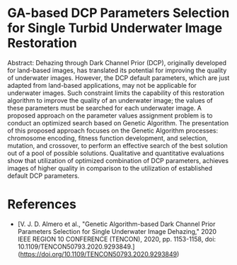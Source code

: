 # GA-based DCP Parameters Selection for Single Turbid Underwater Image Restoration

Abstract:
Dehazing through Dark Channel Prior (DCP), originally developed for land-based images, has translated its potential for improving the quality of underwater images. However, the DCP default parameters, which are just adapted from land-based applications, may not be applicable for underwater images. Such constraint limits the capability of this restoration algorithm to improve the quality of an underwater image; the values of these parameters must be searched for each underwater image. A proposed approach on the parameter values assignment problem is to conduct an optimized search based on Genetic Algorithm. The presentation of this proposed approach focuses on the Genetic Algorithm processes: chromosome encoding, fitness function development, and selection, mutation, and crossover, to perform an effective search of the best solution out of a pool of possible solutions. Qualitative and quantitative evaluations show that utilization of optimized combination of DCP parameters, achieves images of higher quality in comparison to the utilization of established default DCP parameters.

# References 
* [V. J. D. Almero et al., "Genetic Algorithm-based Dark Channel Prior Parameters Selection for Single Underwater Image Dehazing," 2020 IEEE REGION 10 CONFERENCE (TENCON), 2020, pp. 1153-1158, doi: 10.1109/TENCON50793.2020.9293849.] (https://doi.org/10.1109/TENCON50793.2020.9293849) 

